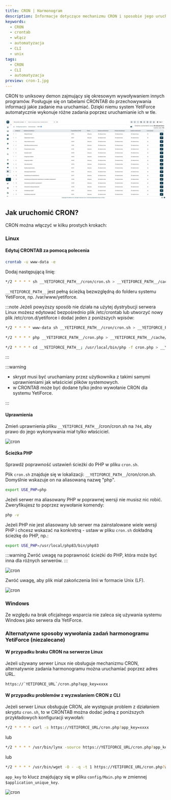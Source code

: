 ```yaml
---
title: CRON | Harmonogram
description: Informacje dotyczące mechanizmu CRON i sposobie jego uruchomienia
keywords:
  - CRON
  - crontab
  - włącz
  - automatyzacja
  - CLI
  - unix
tags:
  - CRON
  - CLI
  - automatyzacja
preview: cron-1.jpg
---
```


CRON to uniksowy demon zajmujący się okresowym wywoływaniem innych programów. Posługuje się on tabelami CRONTAB do przechowywania informacji jakie zadanie ma uruchamiać. Dzięki niemu system YetiForce automatycznie wykonuje różne zadania poprzez uruchamianie ich w tle.

![cron](cron-1.jpg)

## Jak uruchomić CRON?

CRON można włączyć w kilku prostych krokach:

### Linux

#### Edytuj CRONTAB za pomocą polecenia

```bash
crontab -u www-data -e
```

Dodaj następującą linię:

```bash
*/2 * * * * sh __YETIFORCE_PATH__/cron/cron.sh > __YETIFORCE_PATH__/cache/logs/cron.log 2>&1
```

`__YETIFORCE_PATH__` jest pełną ścieżką bezwzględną do folderu systemu YetiForce, np. /var/www/yetiforce.

:::note
Jeżeli powyższy sposób nie działa na użytej dystrybucji serwera Linux możesz edytować bezpośrednio plik /etc/crontab lub utworzyć nowy plik /etc/cron.d/yetiforce i dodać jeden z poniższych wpisów:

```bash
*/2 * * * * www-data sh __YETIFORCE_PATH__/cron/cron.sh > __YETIFORCE_PATH__/cache/logs/cron.log 2>&1
```

```bash
*/2 * * * * php __YETIFORCE_PATH__/cron.php > __YETIFORCE_PATH__/cache/logs/cron.log 2>&1
```

```bash
*/2 * * * * cd __YETIFORCE_PATH__; /usr/local/bin/php -f cron.php > __YETIFORCE_PATH__/cache/logs/cron.log 2>&1
```

:::

:::warning

- skrypt musi być uruchamiany przez użytkownika z takimi samymi uprawnieniami jak właściciel plików systemowych.
- w CRONTAB może być dodane tylko jedno wywołanie CRON dla systemu YetiForce.

:::

#### Uprawnienia

Zmień uprawnienia pliku `__YETIFORCE_PATH__`/cron/cron.sh na `744`, aby prawo do jego wykonywania miał tylko właściciel.

![cron](cron-2.png)

#### Ścieżka PHP

Sprawdź poprawność ustawień ścieżki do PHP w pliku `cron.sh`.

Plik `cron.sh` znajduje się w lokalizacji: `__YETIFORCE_PATH__`/cron/cron.sh. Domyślnie wskazuje on na aliasowaną nazwę "php".

```bash
export USE_PHP=php
```

Jeżeli serwer ma aliasowany PHP w poprawnej wersji nie musisz nic robić. Zweryfikujesz to poprzez wywołanie komendy:

```bash
php -v
```

Jeżeli PHP nie jest aliasowany lub serwer ma zainstalowane wiele wersji PHP i chcesz wskazać na konkretną - ustaw w pliku `cron.sh` dokładną ścieżkę do PHP, np.:

```bash
export USE_PHP=/usr/local/php83/bin/php83 
```

:::warning
Zwróć uwagę na poprawność ścieżki do PHP, która może być inna dla różnych serwerów.
:::

![cron](cron-3.png)

Zwróć uwagę, aby plik miał zakończenia linii w formacie Unix (LF).

![cron](cron-4.png)

### Windows

Ze względu na brak oficjalnego wsparcia nie zaleca się używania systemu Windows jako serwera dla YetiForce.

### Alternatywne sposoby wywołania zadań harmonogramu YetiForce (niezalecane)

#### W przypadku braku CRON na serwerze Linux

Jeżeli używany serwer Linux nie obsługuje mechanizmu CRON, alternatywnie zadania harmonogramu można uruchamiać poprzez adres URL.

```text
https://`YETIFORCE_URL`/cron.php?app_key=xxxx
```

#### W przypadku problemów z wyzwalaniem CRON z CLI

Jeżeli serwer Linux obsługuje CRON, ale występuje problem z działaniem skryptu `cron.sh`, to w CRONTAB można dodać jedną z poniższych przykładowych konfiguracji wywołań:

```bash
*/2 * * * * curl -s https://YETIFORCE_URL/cron.php?app_key=xxxx
```

lub

```bash
*/2 * * * * /usr/bin/lynx -source https://YETIFORCE_URL/cron.php?app_key=xxxx
```

lub

```bash
*/2 * * * * /usr/bin/wget -O - -q -t 1 https://YETIFORCE_URL/cron.php?app_key=xxxx
```

`app_key` to klucz znajdujący się w pliku `config/Main.php` w zmiennej `$application_unique_key`.

![cron](cron-5.png)

